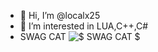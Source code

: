 - 👋 Hi, I’m @localx25
- 👀 I’m interested in LUA,C++,C#
- SWAG CAT
![$$$ SWAG CAT $$$](https://cdn.discordapp.com/attachments/866848541804068904/877739504847433809/rsw719h606.png)

